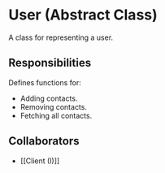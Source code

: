 # User (Abstract Class)
A class for representing a user.
## Responsibilities
 Defines functions for:
 - Adding contacts.
 - Removing contacts.
 - Fetching all contacts.

## Collaborators
- [[Client (I)]]

